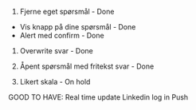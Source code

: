 1. Fjerne eget spørsmål - Done

- Vis knapp på dine spørsmål - Done
- Alert med confirm - Done

1. Overwrite svar - Done

2. Åpent spørsmål med fritekst svar - Done
3. Likert skala - On hold

GOOD TO HAVE:
Real time update
Linkedin log in
Push
